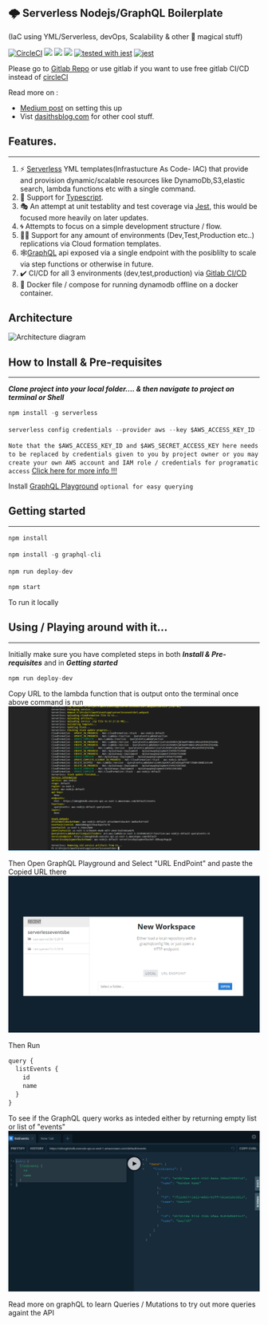 
## 🌩️ Serverless Nodejs/GraphQL Boilerplate
(IaC using YML/Serverless, devOps, Scalability & other 🦄 magical stuff)

[![CircleCI](https://circleci.com/gh/DasithKuruppu/Serverless-GraphQL.svg?style=svg)](https://circleci.com/gh/DasithKuruppu/Serverless-GraphQL)
[![](https://img.shields.io/david/DasithKuruppu/serverlessGraphQL.svg)](https://github.com/DasithKuruppu/Serverless-GraphQL)
[![](https://img.shields.io/hexpm/l/plug.svg)](https://github.com/DasithKuruppu/Serverless-GraphQL)
[![](https://img.shields.io/npm/types/ts.svg)](https://github.com/DasithKuruppu/Serverless-GraphQL)
[![tested with jest](https://img.shields.io/badge/tested_with-jest-99424f.svg)](https://github.com/facebook/jest)
[![jest](https://jestjs.io/img/jest-badge.svg)](https://github.com/facebook/jest)

Please go to [Gitlab Repo](https://gitlab.com/DasithKuruppu/serverlessgraphql) or use gitlab if you want to use free gitlab CI/CD instead of [circleCI](https://circleci.com/)

Read more on : 
* [Medium post](https://levelup.gitconnected.com/going-serverless-with-nodejs-graphql-5b34f5d280f4) on setting this up
* Vist [dasithsblog.com](https://www.dasithsblog.com/) for other cool stuff.


## Features.

---

1. ⚡ [Serverless](https://serverless.com/) YML templates(Infrastucture As Code- IAC) that provide and provision dynamic/scalable resources like DynamoDb,S3,elastic search, lambda functions etc with a single command.
2. 📜 Support for [Typescript](https://www.typescriptlang.org/).
3. 🎭 An attempt at unit testablity and test coverage via [Jest](https://jestjs.io/), this would be focused more heavily on later updates.
4. 🌀 Attempts to focus on a simple development structure / flow.
5. 🏋️‍♂️ Support for any amount of environments (Dev,Test,Production etc..) replications via Cloud formation templates.
6. 🕸️[GraphQL](https://graphql.org/) api exposed via a single endpoint with the posiblilty to scale via step functions or otherwise in future.
7. ✔️ CI/CD for all 3 environments (dev,test,production) via [Gitlab CI/CD](https://docs.gitlab.com/ee/ci/)
8. 🐋 Docker file / compose for running dynamodb offline on a docker container.


## Architecture 

![Architecture diagram](https://cdn-images-1.medium.com/max/1200/1*luzrrxaE39RRNO96vHFpAA.png)


## How to Install & Pre-requisites

---

**_Clone project into your local folder.... & then navigate to project on terminal or Shell_**

```javascript
npm install -g serverless

serverless config credentials --provider aws --key $AWS_ACCESS_KEY_ID --secret $AWS_SECRET_ACCESS_KEY
```

`Note that the $AWS_ACCESS_KEY_ID and $AWS_SECRET_ACCESS_KEY here needs to be replaced by credentials given to you by project owner or you may create your own AWS account and IAM role / credentials for programatic access`
[Click here for more info !!!](https://serverless.com/framework/docs/providers/aws/guide/credentials/)

Install [GraphQL Playground](https://github.com/prisma/graphql-playground/releases) `optional for easy querying`

## Getting started

---

```javascript
npm install

npm install -g graphql-cli

npm run deploy-dev

```

```javascript
npm start
```

To run it locally

## Using / Playing around with it...

---

Initially make sure you have completed steps in both **_Install & Pre-requisites_** and in **_Getting started_**

```javascript
npm run deploy-dev
```

Copy URL to the lambda function that is output onto the terminal once above command is run
![Terminal](./images/deploy-dev.PNG "Deploy Dev terminal")

Then Open GraphQL Playground and Select "URL EndPoint" and paste the Copied URL there
![GraphQL OpenProject](./images/GraphQLPlayground.PNG "GraphQL Open Project")

Then Run

```javascript
query {
  listEvents {
    id
    name
  }
}

```

To see if the GraphQL query works as inteded either by returning empty list or list of "events"
![GraphQLPlayground](./images/GraphQLPlay.PNG "GraphQL PLay")

Read more on graphQL to learn Queries / Mutations to try out more queries againt the API
